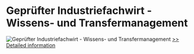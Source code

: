 # Geprüfter Industriefachwirt - Wissens- und Transfermanagement
![Geprüfter Industriefachwirt - Wissens- und Transfermanagement](https://mycommerce.akamaized.net/api/pimages/P300601279/BIG/300601279.JPG)
[>> Detailed information](https://secure.shareit.com/shareit/product.html?productid=300601279&affiliateid=200057808)